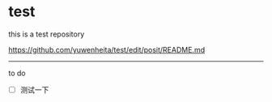 # test
this is a test repository

https://github.com/yuwenheita/test/edit/posit/README.md

***

to do

- [ ] 测试一下
